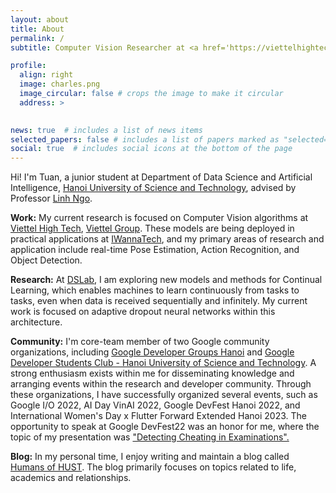 ```yaml
---
layout: about
title: About
permalink: /
subtitle: Computer Vision Researcher at <a href='https://viettelhightech.vn'>Viettel High Tech</a>

profile:
  align: right
  image: charles.png
  image_circular: false # crops the image to make it circular
  address: >
   

news: true  # includes a list of news items
selected_papers: false # includes a list of papers marked as "selected={true}"
social: true  # includes social icons at the bottom of the page
---
```

Hi! I'm Tuan, a junior student at Department of Data Science and Artificial Intelligence, [Hanoi University of Science and Technology](https://hust.edu.vn), advised by Professor <a href='https://users.soict.hust.edu.vn/linhnv/'>Linh Ngo</a>.

**Work:** My current research is focused on Computer Vision algorithms at [Viettel High Tech](https://viettelhightech.vn), [Viettel Group](https://viettel.com.vn/en/). These models are being deployed in practical applications at [IWannaTech](https://www.facebook.com/iwannatech), and my primary areas of research and application include real-time Pose Estimation, Action Recognition, and Object Detection.

**Research:** At [DSLab](https://bkai.ai/research/machine-learning/), I am exploring new models and methods for Continual Learning, which enables machines to learn continuously from tasks to tasks, even when data is received sequentially and infinitely. My current work is focused on adaptive dropout neural networks within this architecture.

**Community:** I'm core-team member of two Google community organizations, including [Google Developer Groups Hanoi](https://gdg.community.dev/gdg-ha-noi/) and [Google Developer Students Club - Hanoi University of Science and Technology](https://gdsc.community.dev/hanoi-university-of-science-technology-hust/). A strong enthusiasm exists within me for disseminating knowledge and arranging events within the research and developer community. Through these organizations, I have successfully organized several events, such as Google I/O 2022, AI Day VinAI 2022, Google DevFest Hanoi 2022, and International Women's Day x Flutter Forward Extended Hanoi 2023. The opportunity to speak at Google DevFest22 was an honor for me, where the topic of my presentation was ["Detecting Cheating in Examinations".](https://www.facebook.com/GDGhanoi/photos/a.295913770557546/2473122272836674/)

**Blog:** In my personal time, I enjoy writing and maintain a blog called [Humans of HUST](https://www.facebook.com/pageofhumanshust). The blog primarily focuses on topics related to life, academics and relationships.